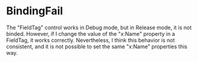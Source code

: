 # BindingFail

The "FieldTag" control works in Debug mode, but in Release mode, it is not binded. However, if I change the value of the "x:Name" property in a FieldTag, it works correctly. Nevertheless, I think this behavior is not consistent, and it is not possible to set the same "x:Name" properties this way.
